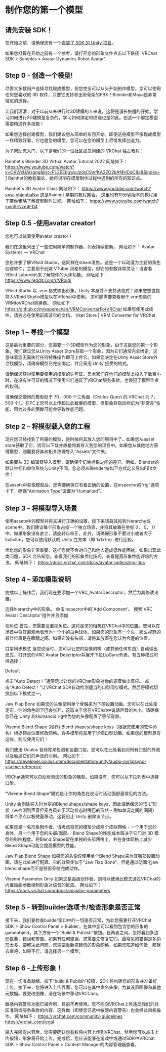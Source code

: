 # 制作您的第一个模型

## 请先安装 SDK！
在开始之前，请确保您有一个[安装了 SDK 的 Unity 项目](https://creators.vrchat.com/sdk)。

如果您打算在开始之前有一个参考，请打开您的形象文件点击以下路径
'VRChat SDK > Samples > Avatar Dynamics Robot Avatar'.

## Step 0 - 创造一个模型!
尽管大多数用户选择寻找现成模型，但您完全可以从头开始制作模型。您可以使用任何您喜欢的 3D 软件，只要它支持导出带骨架的FBX！Blender和Maya是非常常见的选择。

让我们理清：对于以前从未进行过3D建模的人来说，这将是漫长旅程的开始。学习如何进行3D建模是复杂的，学习如何绑定和纹理也是如此。创造一个绑定模型需要精通许多技能！

如果您选择创建模型，我们建议您从简单的东西开始。即便这些模型不像现成模型一样精致好看，它也是您的模型，您可以在您的模型上尽情发挥创造力。

为了帮助您入门，以下是我们的一位社区成员创建的 VRChat 独占教程：

Rainhet's Blender 3D Virtual Avatar Tutorial 2022
网址如下：
https://www.youtube.com/watch?v=OKWsUAIsgpg&list=PL2EEbgwoJzdsC9wfKA2ZO2kAf4HDqC8a8&index=1
Rainhet的教程偏长，她将说明在模型制作过程中遇到的所有的知识点。

Rainhet's 3D Avatar Class
网址如下：
https://www.youtube.com/watch?v=w-yhjgnhaNw
这是Rainhet 早期的教程集合。
这里也有10分钟版本的教程用于带你粗略了解模型制作过程。
网址如下：
https://www.youtube.com/watch?v=in9rNze4FD4

## Step 0.5 -使用avatar creator!
您也可以试着使用avatar creator！

我们在这里列出了一些使用简单的制作器，列表持续更新。
网址如下：
Avatar Systems — VRChat

您也许想了解VRoid Studio，这同样在steam发售。这是一个以动漫为主题的角色创建软件，主要用于创建 VTuber 风格的模型，但它的参数非常灵活！请查看VRoid subreddit来了解软件的大体功能。
网址如下：
https://www.reddit.com/r/VRoid/

VRoid Studio 以 .vrm 格式输出形象，Unity 本身并不支持该格式！如果您想直接导入VRoid Studio模型以在VRchat中使用。 
您可能需要查看用于.vrm形象的VRMtoVRChat转换器。
网址如下：
https://github.com/esperecyan/VRMConverterForVRChat
如果您使用此插件，请务必在使用前阅读它的文档。
Vket Store | VRM Converter for VRChat

## Step 1 – 寻找一个模型
这是最为重要的部分，您需要一个3D模型作为您的形象，由于这是您的第一个形象，我们建议您从Unity Asset Store获取一个形象，因为它们通常完全绑定，这意味着您无需执行任何特殊操作即可上传它。如果您决定在Unity Asset Store外寻找模型，请确保模型已完全绑定，并且采用 Unity 接受的格式。

请确保您获得使用要使用的模型的许可证。艺术家们在他们的模型上投入了数百小时。在没有许可证的情况下使用它们违反了VRChat服务条款，也侵犯了模型作者的权利。

请确保您使用的模型低于 70，000 个三角面（Oculus Quest 的 VRChat 为 7，500 个）。在PC上您可以上传超过此数量的模型，但形象将自动标记为“非常差”性能，因为过多的面数可能会导致性能问题。

## Step 2 – 将模型载入您的工程
现在您已经找到了所需的模型，是时候将其放入您的项目中了。如果您从asset store获取了它，则可以下载并直接将其导入到您的项目中。如果您从其他地方获得模型，则需要将其和相关纹理导入“Assets”文件夹。

如果要从 3D 编辑器导入模型，请确保牢记坐标系之间的差异。例如，Blender的默认坐标和单位系统与Unity不同。您必须从Blender按如下方式定义导出FBX文件：

在assets中获取模型后，您需要确保它有着正确的设置，在inspector的“rig”选项卡下，确保“Animation Type”设置为“Humanoid”。

## Step 3 – 将模型导入场景
使用assets中的模型并将其进行正确的设置，接下来请将其拖到Hierarchy或scene中。我们建议每个形象占据一个独立场景，并将其放置在坐标 0， 0， 0中。如果形象没有直立，请旋转以校正。此外，请确保形象不要过小或者大于5x5x5m，您可以使用默认的 Unity 立方体（即 1x1x1m）进行比较。

优化您的形象非常重要，这样您就不会对自己和他人造成低性能困扰。如果出现此类问题，SDK 会告知您。查看我们的形象优化技巧，查看提高形象性能评级的方法。
网址如下：
https://docs.vrchat.com/docs/avatar-optimizing-tips

## Step 4 – 添加模型说明
完成以上操作后，我们现在要添加一个VRC_AvatarDescriptor，然后为其修改设置。

选择hierarchy中的形象。
单击inspector中的'Add Component'。
搜索'VRC Avatar Descriptor'组件并且添加



视角位
首先，您需要设置视角位。这将是您的相机在VRChat中的位置。您可以在场景中将其直观地表示为一个小的白色球体。如果您的形象有一个头，那么视野的最佳位置是在眼睛之间。如果它没有头部，请将其放置在您认为合适的位置。


口型同步模式
当您说话时，您可以让您的型像的嘴（或其他任何东西）自动做出反应。打开您的VRC Avatar Descriptor并展开下拉LipSync列表。有五种模式可供选择：

Default

点击“Auto Detect！”通常足以让您的VRChat形象对你的语音做出反应。
点击“Auto Detect！”让VRChat SDK自动检测适当的口型同步模式。然后将模式切换到以下模式之一。

Jaw Flap Bone
如果您的头像使用单个骨骼来为下颌设置动画，您可以在此处指定它。你的角色的下巴会张开，这取决于您在VRChat中说话声音的大小。请确保您已在 Unity 的Humanoid rig中为您的头像配置了颚部骨骼。

Viseme Blend Shape (推荐)
Blend shapes/shape keys（根据您使用的软件命名）根据顶点位置修改网格。许多模型将其用于详细口型动画。如果您的模型具有这些，则应使用它们！

我们使用 Oculus 音频库来检测和设置口型。您可以在此处看到对所有口型的外观以及触发它们的声音的引用。
网址如下：
https://developer.oculus.com/documentation/unity/audio-ovrlipsync-viseme-reference

VRChat通常可以自动检测您的形象的嘴型。如果没有，您可以从下拉列表中选择口型。

“Viseme Blend Shape”模式是让你的角色在说话时活动面部最常见的方法。

Unity 会删除导入时为空的Blend shapes/shape keys，因此请确保您的“SIL”形状（未检测到声音但麦克风处于活动状态时嘴巴的形状 - 例如单词之间的间隔）将单个顶点以极微量移动。这将阻止 Unity 删除该节点。

如果您是一名形象制作者，请考虑将您的模型分成两个皮肤网格 - 一个用于您的身体，另一个用于您的头部/面部。
Blend Shape的性能成本取决于它们对 3D 模型的影响程度。将Blend Shape留在单独的头部网格上，并在身体网格上减少Blend Shape可能会提高模型的性能。

Jaw Flap Blend Shape
如果您的头像仅使用单个Blend Shape来为其嘴部设置动画，请在此处进行配置。它的效果类似于“Jaw Flap Bone”，但是通过动画化jaw blend shape而不是颚部骨骼完成动作。

Viseme Parameter Only
如果您是高级创作者，则可以使用此模式通过VRChat的内置动画参数控制形象对语音的反应。
网址如下：
https://docs.vrchat.com/docs/animator-parameters

## Step 5 - 转到builder选项卡/检查形象是否正常
接下来，我们要检查builder窗口中的一切是否正常，为此您需要打开VRChat SDK > Show Control Panel > Builder，在其中您可以看到包含您的形象的gameobject，其下方有一个“Build & Publish”按钮。在两者之间，您将看到多边形数量，错误和警告。如果有任何错误，您需要先修复它们，最常见的错误是多边形太多，要解决此问题，您需要重新搭建您的形象网格，如果您知道如何做，那就去做吧，如果不行，请选择另一个模型。

## Step 6 -上传形象！
现在一切准备就绪。按下“build & Publish”按钮，SDK 将构建您的形象并准备好上传。接下来，您将进入上传界面，您可以在其中命名头像，为其设置图像和其他元数据。要更改图像，请在场景中移动VRCCam。

敏感内容警告功能已被弃用，目前不再使用。您不能向VRChat上传违反我们的社区准则或服务条款的内容。这样做（即使您已选中敏感内容警告）也会经过审核操作。
网址如下：
https://vrchat.com/community-guidelines
https://vrchat.com/legal

输入完所有内容后，您需要确认您有权将内容上传到VRChat，然后您可以点击上传按钮，形象将开始上传，完成后，您应该能够在游戏中或通过SDK中VRChat SDK > Show Control Panel > Content Manager的内容管理器查看。
